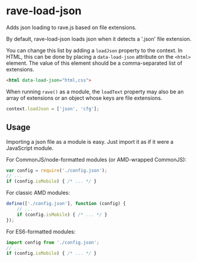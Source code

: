 # rave-load-json

Adds json loading to rave.js based on file extensions.

By default, rave-load-json loads json when it detects a '.json' file
extension.

You can change this list by adding a `loadJson` property to the context.
In HTML, this can be done by placing a `data-load-json` attribute on the
`<html>` element.  The value of this element should be a comma-separated
list of extensions.

```html
<html data-load-json="html,css">
```

When running `rave()` as a module, the `loadText` property may also be
an array of extensions or an object whose keys are file extensions.

```js
context.loadJson = ['json', 'cfg'];
```

## Usage

Importing a json file as a module is easy.  Just import it as if it were
a JavaScript module.

For CommonJS/node-formatted modules (or AMD-wrapped CommonJS):

```js
var config = require('./config.json');
// ...
if (config.isMobile) { /* ... */ }
```

For classic AMD modules:

```js
define(['./config.json'], function (config) {
	// ...
	if (config.isMobile) { /* ... */ }
});
```


For ES6-formatted modules:

```js
import config from './config.json';
// ...
if (config.isMobile) { /* ... */ }
```

